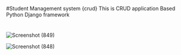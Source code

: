 #Student Management system {crud}
This is CRUD application Based Python Django framework

#
![Screenshot (849)](https://github.com/waquar-az/CRUD_DJANGO/assets/106869966/0261a42d-a963-4495-97b6-649f76169c54)


![Screenshot (848)](https://github.com/waquar-az/CRUD_DJANGO/assets/106869966/8848a840-0794-4e29-ab7d-88dd62177ffd)
